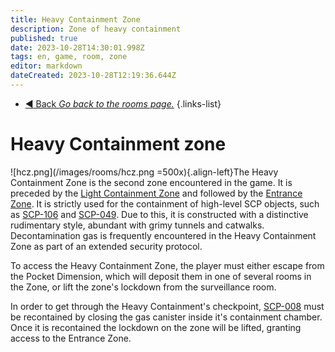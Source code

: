 ```yaml
---
title: Heavy Containment Zone
description: Zone of heavy containment
published: true
date: 2023-10-28T14:30:01.998Z
tags: en, game, room, zone
editor: markdown
dateCreated: 2023-10-28T12:19:36.644Z
---
```


- [:arrow_backward: Back *Go back to the rooms page.*](/en/game/rooms#zones)
{.links-list}
# Heavy Containment zone
![hcz.png](/images/rooms/hcz.png =500x){.align-left}The Heavy Containment Zone is the second zone encountered in the game. It is preceded by the [Light Containment Zone](/en/game/rooms/lcz) and followed by the [Entrance Zone](/en/game/rooms/ent). It is strictly used for the containment of high-level SCP objects, such as [SCP-106](/en/game/scps/106) and [SCP-049](/en/game/scps/049). Due to this, it is constructed with a distinctive rudimentary style, abundant with grimy tunnels and catwalks. Decontamination gas is frequently encountered in the Heavy Containment Zone as part of an extended security protocol.

To access the Heavy Containment Zone, the player must either escape from the Pocket Dimension, which will deposit them in one of several rooms in the Zone, or lift the zone's lockdown from the surveillance room.

In order to get through the Heavy Containment's checkpoint, [SCP-008](/en/game/scps/008) must be recontained by closing the gas canister inside it's containment chamber. Once it is recontained the lockdown on the zone will be lifted, granting access to the Entrance Zone.